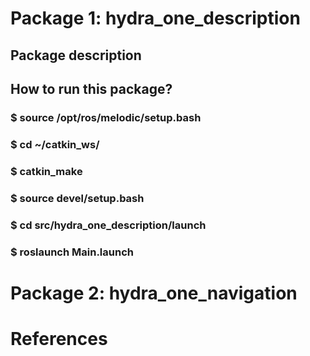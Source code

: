 # Package 1: hydra_one_description
## Package description
## How to run this package?
### $ source /opt/ros/melodic/setup.bash
### $ cd ~/catkin_ws/
### $ catkin_make
### $ source devel/setup.bash
### $ cd src/hydra_one_description/launch
### $ roslaunch Main.launch



# Package 2: hydra_one_navigation

# References
